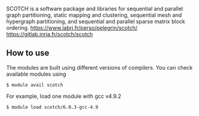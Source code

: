 SCOTCH is a software package and libraries for sequential and parallel graph partitioning, static mapping and clustering, sequential mesh and hypergraph partitioning, and sequential and parallel sparse matrix block ordering.
https://www.labri.fr/perso/pelegrin/scotch/
https://gitlab.inria.fr/scotch/scotch

## How to use

The modules are built using different versions of compilers. You can check available modules using
```
$ module avail scotch
```
For example, load one module with gcc v4.9.2 
```
$ module load scotch/6.0.3-gcc-4.9
```

